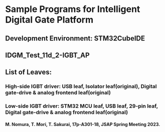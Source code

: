 # Sample Programs for Intelligent Digital Gate Platform
## Development Environment: STM32CubeIDE
## IDGM_Test_11d_2-IGBT_AP
## List of Leaves: 
### High-side IGBT driver: USB leaf, Isolator leaf(original), Digital gate-drive & analog frontend leaf(original)
### Low-side IGBT driver: STM32 MCU leaf, USB leaf, 29-pin leaf, Digital gate-drive & analog frontend leaf(original)
#### M. Nomura, T. Mori, T. Sakurai, 17p-A301-18, JSAP Spring Meeting 2023.
